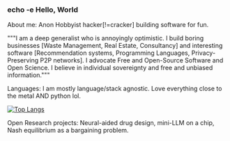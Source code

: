 ### echo -e Hello, World

About me: Anon Hobbyist hacker[!=cracker] building software for fun.

<Ignore>

"""I am a deep generalist who is annoyingly optimistic. I build boring businesses [Waste Management, Real Estate, Consultancy] and interesting software [Recommendation systems, Programming Languages, Privacy-Preserving P2P networks]. I advocate Free and Open-Source Software and Open Science. I believe in individual sovereignty and free and unbiased information."""

</Ignore>

Languages: I am mostly language/stack agnostic. Love everything close to the metal AND python lol. 

<Ignore>

[![Top Langs](https://github-readme-stats.vercel.app/api/top-langs/?username=hitbug-exe)](https://github.com/anuraghazra/github-readme-stats)

</Ignore>

Open Research projects: Neural-aided drug design, mini-LLM on a chip, Nash equilibrium as a bargaining problem.

